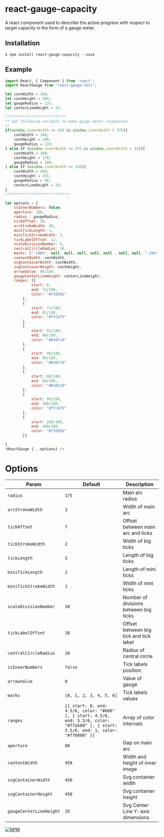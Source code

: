 # react-gauge-capacity
A react component used to describe the active progress with respect to target capacity in the form of a gauge meter.

## Installation

```
$ npm install react-gauge-capacity --save 
```

## Example

```js
import React, { Component } from 'react';
import ReactGauge from 'react-gauge-test';

let contWidth = 360;
let contHeight = 200;
let gaugeRadius = 135;
let centerLineHeight = 35;

/***************************
** Set following variable to make gauge meter responsive 
*/
if(window.innerWidth <= 420 && window.innerWidth > 375){
	contWidth = 340;
	contHeight = 190;
	gaugeRadius = 120;
} else if (window.innerWidth <= 375 && window.innerWidth > 320){
	contWidth = 300;
	contHeight = 170;
	gaugeRadius = 100;
} else if (window.innerWidth <= 320){
	contWidth = 260;
	contHeight = 155;
	gaugeRadius = 90;
	centerLineHeight = 20;
}
/****************************/

let options = {
	isInnerNumbers: false, 
	aperture: 180, 
	radius : gaugeRadius,
	tickOffset: 20,
	arcStrokeWidth: 40,
	miniTickLength: 1,
	miniTickStrokeWidth: 1,
	tickLabelOffset: 12,
	scaleDivisionNumber: 5,
	centralCircleRadius: 10,
	marks: ["-100%", null, null, null, null, null , null, null, "-20%", "-10%", "C", "10%", "20%", null, null, null, null, null , null, null, "100%"],
	contentWidth: contWidth,
	svgContainerWidth: contWidth,
	svgContainerHeight: contHeight,
	arrowValue: 86/180,
	gaugeCenterLineHeight: centerLineHeight,
	ranges: [{
			start: 0,
			end: 72/180,
			color: "#f3595b"
		},
		{
			start: 72/180,
			end: 81/180,
			color: "#ffc875"
		},
		{
			start: 81/180,
			end: 90/180,
			color: "#83d7c0"
		},
		{
			start: 90/180,
			end: 90/180,
			color: "#83d7c0"
		},
		{
			start: 90/180,
			end: 99/180,
			color: "#83d7c0"
		},
		{
			start: 99/180,
			end: 108/180,
			color: "#ffc875"
		},
		{
			start: 108/180,
			end: 180/180,
			color: "#f3595b"
		}]

}
<ReactGauge {...options} />
```

# Options

| Param | Default | Description |
|---|---|---|
| `radius` | `175` | Main arc radius |
| `arcStrokeWidth` | `3` | Width of main arc |
| `tickOffset` | `7` | Offset between main arc and ticks |
| `tickStrokeWidth` | `2` | Width of big ticks |
| `tickLength` | `5` | Length of big ticks|
| `miniTickLength` | `1` | Length of mini ticks |
| `miniTickStrokeWidth` | `1` | Width of mini ticks |
| `scaleDivisionNumber` | `10` | Number of divisions between big ticks |
| `tickLabelOffset` | `10` | Offset between big tick and tick label |
| `centralCircleRadius` | `10` | Radius of central circle |
| `isInnerNumbers` | `false` | Tick labels position |
| `arrowValue` | `0` | Value of gauge |
| `marks` | `[0, 1, 2, 3, 4, 5, 6]` | Tick labels values |
| `ranges` | `[{ start: 0, end: 4.5/6, color: "#666" }, { start: 4.5/6, end: 5.5/6, color: "#ffa500" }, { start: 5.5/6, end: 1, color: "#ff0000" }]` | Array of color intervals |
| `aperture` | `80` | Gap on main arc |
| `contentWidth` | `450` | Width and height of inner image |
| `svgContainerWidth` | `450` |  Svg container width |
| `svgContainerHeight` | `450` | Svg container height |
| `gaugeCenterLineHeight` | `35` | Svg Center Line Y-axis dimensions |



[![NPM](https://nodei.co/npm/react-gauge-capacity.png?downloads=true&downloadRank=true&stars=true)](https://nodei.co/npm/react-gauge-capacity/)

